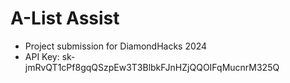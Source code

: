 # A-List Assist
- Project submission for DiamondHacks 2024
- API Key: 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
